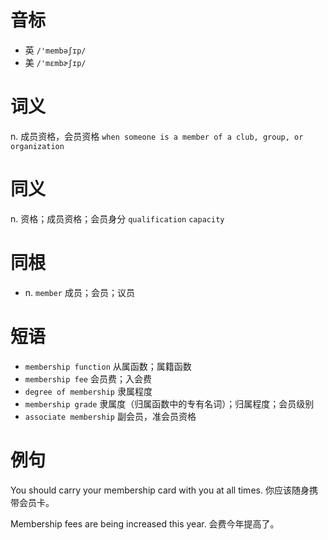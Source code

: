 # 音标

- 英 `/'membəʃɪp/`
- 美 `/'mɛmbɚʃɪp/`

# 词义

n. 成员资格，会员资格
`when someone is a member of a club, group, or organization`

# 同义

n. 资格；成员资格；会员身分
`qualification` `capacity`

# 同根

- n. `member` 成员；会员；议员

# 短语

- `membership function` 从属函数；属籍函数
- `membership fee` 会员费；入会费
- `degree of membership` 隶属程度
- `membership grade` 隶属度（归属函数中的专有名词）；归属程度；会员级别
- `associate membership` 副会员，准会员资格

# 例句

You should carry your membership card with you at all times.
你应该随身携带会员卡。

Membership fees are being increased this year.
会费今年提高了。


